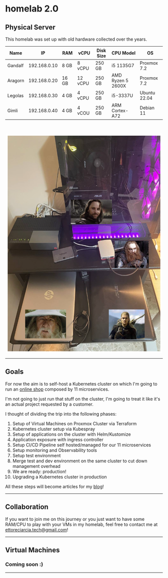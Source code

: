 # homelab 2.0

## Physical Server

This homelab was set up with old hardware collected over the years.


|  Name	|  IP	|  RAM	|  vCPU	| Disk Size | CPU Model	|  OS 	|
|---	|---	|---	|---	|---	|---	|---	|
| Gandalf	|  192.168.0.10	|  8 GB	 |  8 vCPU	|  250 GB   |  i5 1135G7	        |  Proxmox 7.2  |
| Aragorn 	|  192.168.0.20	|  16 GB | 12 vCPU 	|  250 GB	|  AMD Ryzen 5 2600X	|  Proxmox 7.2	|
| Legolas	|  192.168.0.30	|  4 GB	 |  4 vCPU  |  250 GB	|  i5-3337U 	        |  Ubuntu 22.04	|
| Gimli     |  192.168.0.40 |  4 GB  |  4 vCOU  |  250 GB   |  ARM Cortex-A72       |  Debian 11    | 

<br>

<p align="center">
    <img src="img/homelab-lotr.png"  width="500" height="700">
</p>

___

## Goals

For now the aim is to self-host a Kubernetes cluster on which I'm going to run an [online shop](https://github.com/GoogleCloudPlatform/microservices-demo) composed by 11 microservices.


I'm not going to just run that stuff on the cluster, I'm going to treat it like it's an actual project requested by a customer.

I thought of dividing the trip into the following phases:

1. Setup of Virtual Machines on Proxmox Cluster via Terraform
2. Kubernetes cluster setup via Kubespray
3. Setup of applications on the cluster with Helm/Kustomize
4. Application exposure with ingress controller
5. Setup CI/CD Pipeline self hosted/managed for our 11 microservices
5. Setup monitoring and Observability tools
7. Setup test environment
8. Merge test and dev environment on the same cluster to cut down management overhead
9. We are ready: production!
10. Upgrading a Kubernetes cluster in production

All these steps will become articles for my [blog](https://ettoreciarcia.com)!
___ 

## Collaboration

If you want to join me on this journey or you just want to have some RAM/CPU to play with your VMs in my homelab, feel free to contact me at ettoreciarcia.tech@gmail.com!

___

## Virtual Machines

### Coming soon :)

___